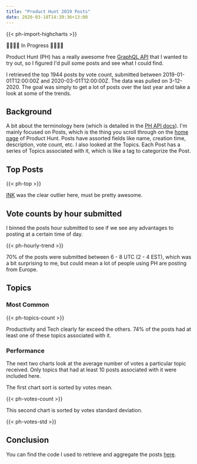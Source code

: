 ```yaml
---
title: "Product Hunt 2019 Posts"
date: 2020-03-18T14:39:36+13:00
---
```


{{< ph-import-highcharts >}}

🚧🚧🚧🚧 In Progress 🚧🚧🚧🚧

Product Hunt (PH) has a really awesome free [GraphQL API](https://api.producthunt.com/v2/docs) that I wanted to try out, so I figured I'd pull some posts and see what I could find.

I retrieved the top 1944 posts by vote count, submitted between 2019-01-01T12:00:00Z and 2020-03-01T12:00:00Z. The data was pulled on 3-12-2020. The goal was simply to get a lot of posts over the last year and take a look at some of the trends.

## Background

A bit about the terminology here (which is detailed in the [PH API docs](https://api.producthunt.com/v2/docs)). I'm mainly focused on Posts, which is the thing you scroll through on the [home page](https://www.producthunt.com/) of Product Hunt. Posts have assorted fields like name, creation time, description, vote count, etc. I also looked at the Topics. Each Post has a series of Topics associated with it, which is like a tag to categorize the Post.

## Top Posts

{{< ph-top >}}

[INK](https://www.producthunt.com/posts/ink-1c962f43-e6e2-4291-942f-6090712bf2b6) was the clear outlier here, must be pretty awesome.

## Vote counts by hour submitted

I binned the posts hour submitted to see if we see any advantages to posting at a certain time of day.

{{< ph-hourly-trend >}}

70% of the posts were submitted between 6 - 8 UTC (2 - 4 EST), which was a bit surprising to me, but could mean a lot of people using PH are posting from Europe.

## Topics

### Most Common

{{< ph-topics-count >}}

Productivity and Tech clearly far exceed the others. 74% of the posts had at least one of these topics associated with it.

### Performance

The next two charts look at the average number of votes a particular topic received. Only topics that had at least 10 posts associated with it were included here.

The first chart sort is sorted by votes mean.

{{< ph-votes-count >}}

This second chart is sorted by votes standard deviation.

{{< ph-votes-std >}}

## Conclusion

You can find the code I used to retrieve and aggregate the posts [here](https://github.com/hwustrack/ph-queries).